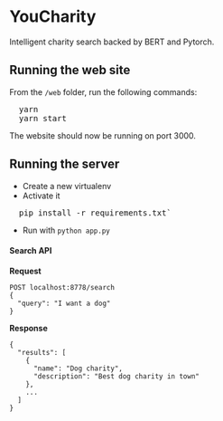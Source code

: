 # YouCharity

Intelligent charity search backed by BERT and Pytorch.

## Running the web site

From the `/web` folder, run the following commands:

<pre>
  yarn
  yarn start
</pre>

The website should now be running on port 3000.

## Running the server

* Create a new virtualenv
* Activate it

<pre>
  pip install -r requirements.txt`
</pre>

* Run with `python app.py`

#### Search API

**Request**
```
POST localhost:8778/search
{
  "query": "I want a dog"
}
```

**Response**
```
{
  "results": [
    {
      "name": "Dog charity",
      "description": "Best dog charity in town"
    },
    ...
  ]
}
```
